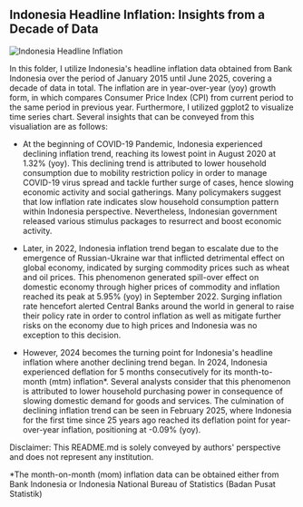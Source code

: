 ## Indonesia Headline Inflation: Insights from a Decade of Data
![Indonesia Headline Inflation](https://github.com/user-attachments/assets/b1b330b8-540b-4fce-bfd7-0ad6c2906122)


In this folder, I utilize Indonesia's headline inflation data obtained from Bank Indonesia over the period of January 2015 until June 2025, covering a decade of data in total. The inflation are in year-over-year (yoy) growth form, in which compares Consumer Price Index (CPI) from current period to the same period in previous year. Furthermore, I utilized ggplot2 to visualize time series chart. Several insights that can be conveyed from this visualiation are as follows:

- At the beginning of COVID-19 Pandemic, Indonesia experienced declining inflation trend, reaching its lowest point in August 2020 at 1.32% (yoy). This declining trend is attributed to lower household consumption due to mobility restriction policy in order to manage COVID-19 virus spread and tackle further surge of cases, hence slowing economic activity and social gatherings. Many policymakers suggest that low inflation rate indicates slow household consumption pattern within Indonesia perspective. Nevertheless, Indonesian government released various stimulus packages to resurrect and boost economic activity.

- Later, in 2022, Indonesia inflation trend began to escalate due to the emergence of Russian-Ukraine war that inflicted detrimental effect on global economy, indicated by surging commodity prices such as wheat and oil prices. This phenomenon generated spill-over effect on domestic economy through higher prices of commodity and inflation reached its peak at 5.95% (yoy) in September 2022. Surging inflation rate hencefort alerted Central Banks around the world in general to raise their policy rate in order to control inflation as well as mitigate further risks on the economy due to high prices and Indonesia was no exception to this decision.

- However, 2024 becomes the turning point for Indonesia's headline inflation where another declining trend began. In 2024, Indonesia experienced deflation for 5 months consecutively for its month-to-month (mtm) inflation*. Several analysts consider that this phenomenon is attributed to lower household purchasing power in consequence of slowing domestic demand for goods and services. The culmination of declining inflation trend can be seen in February 2025, where Indonesia for the first time since 25 years ago reached its deflation point for year-over-year inflation, positioning at -0.09% (yoy).

Disclaimer: This README.md is solely conveyed by authors' perspective and does not represent any institution. 

*The month-on-month (mom) inflation data can be obtained either from Bank Indonesia or Indonesia National Bureau of Statistics (Badan Pusat Statistik)
